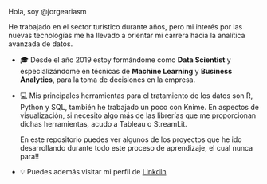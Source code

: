   Hola, soy @jorgeariasm

  He trabajado en el sector turístico durante años, pero mi interés por las nuevas tecnologías me ha llevado a orientar mi carrera hacia la analítica avanzada de datos.
- :mortar_board: Desde el año 2019 estoy formándome como **Data Scientist** y especializándome en técnicas de **Machine Learning** y **Business Analytics**, para la toma de decisiones en la empresa.
- :computer: Mis principales herramientas para el tratamiento de los datos son R, Python y SQL, también he trabajado un poco con Knime. En aspectos de visualización, si necesito algo más de las librerías que me proporcionan dichas herramientas, acudo a Tableau o StreamLit.

  En este repositorio puedes ver algunos de los proyectos que he ido desarrollando durante todo este proceso de aprendizaje, el cual nunca para!!
- :bulb: Puedes además visitar mi perfil de [LinkdIn](https://www.linkedin.com/in/jorgeariasmorales/)

<!---
jorgeariasm/jorgeariasm is a ✨ special ✨ repository because its `README.md` (this file) appears on your GitHub profile.
You can click the Preview link to take a look at your changes.
--->

